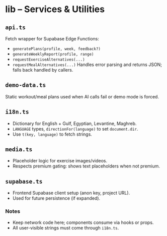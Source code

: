 # lib – Services & Utilities

## `api.ts`
Fetch wrapper for Supabase Edge Functions:
- `generatePlans(profile, week, feedback?)`
- `generateWeeklyReport(profile, range)`
- `requestExerciseAlternatives(...)`
- `requestMealAlternatives(...)`
Handles error parsing and returns JSON; falls back handled by callers.

## `demo-data.ts`
Static workout/meal plans used when AI calls fail or demo mode is forced.

## `i18n.ts`
- Dictionary for English + Gulf, Egyptian, Levantine, Maghreb.
- `LANGUAGE` types, `directionFor(language)` to set `document.dir`.
- Use `t(key, language)` to fetch strings.

## `media.ts`
- Placeholder logic for exercise images/videos.
- Respects premium gating: shows text placeholders when not premium.

## `supabase.ts`
- Frontend Supabase client setup (anon key, project URL).
- Used for future persistence (if expanded).

### Notes
- Keep network code here; components consume via hooks or props.
- All user-visible strings must come through `i18n.ts`.

